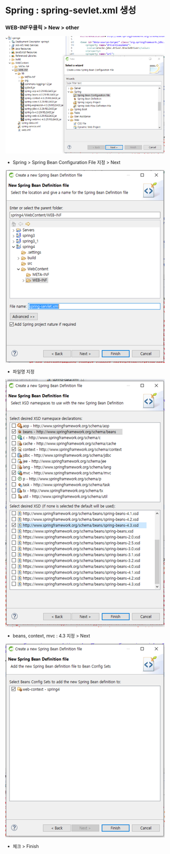 # Spring : spring-sevlet.xml 생성

### WEB-INF우클릭 &gt; New &gt; other

![](../../../.gitbook/assets/11%20%283%29.png)

* Spring &gt; Spring Bean Configuration File 지정 &gt; Next

![](../../../.gitbook/assets/22%20%284%29.png)

* 파일명 지정

![](../../../.gitbook/assets/33%20%281%29.png)

* beans, context, mvc : 4.3 지정 &gt; Next

![](../../../.gitbook/assets/44%20%282%29.png)

* 체크 &gt; Finish

